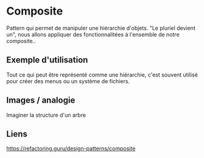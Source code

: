 # Composite

Pattern qui permet de manipuler une hi&eacute;rarchie d'objets.
"Le pluriel devient un", nous allons appliquer des fonctionnalit&eacute;es à l'ensemble de notre composite.. 

## Exemple d'utilisation

Tout ce qui peut être repr&eacute;sent&eacute; comme une hi&eacute;rarchie,
c'est souvent utilis&eacute; pour cr&eacute;er des menus ou un syst&egrave;me de fichiers.

## Images / analogie

Imaginer la structure d'un arbre

## Liens

https://refactoring.guru/design-patterns/composite